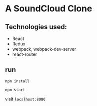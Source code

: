 # A SoundCloud Clone

## Technologies used:
- React
- Redux
- webpack, webpack-dev-server
- react-router

## run
```npm install```

```npm start```

visit `localhost:8080`
